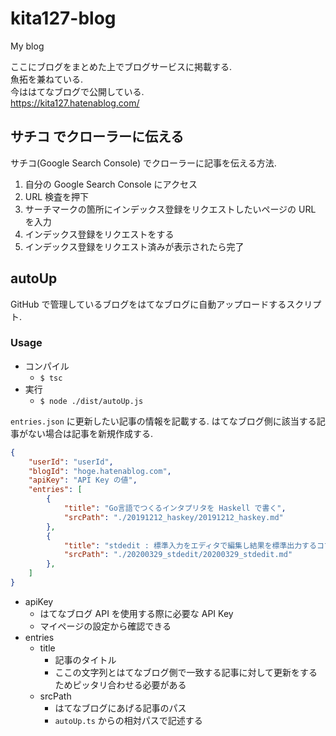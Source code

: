 # kita127-blog
My blog

ここにブログをまとめた上でブログサービスに掲載する.<br>
魚拓を兼ねている.<br>
今ははてなブログで公開している.<br>
https://kita127.hatenablog.com/


## サチコ でクローラーに伝える

サチコ(Google Search Console) でクローラーに記事を伝える方法.

1. 自分の Google Search Console にアクセス
1. URL 検査を押下
1. サーチマークの箇所にインデックス登録をリクエストしたいページの URL を入力
1. インデックス登録をリクエストをする
1. インデックス登録をリクエスト済みが表示されたら完了


## autoUp

GitHub で管理しているブログをはてなブログに自動アップロードするスクリプト.

### Usage

- コンパイル
    - `$ tsc`
- 実行
    - `$ node ./dist/autoUp.js`


`entries.json` に更新したい記事の情報を記載する.
はてなブログ側に該当する記事がない場合は記事を新規作成する.

```json
{
    "userId": "userId",
    "blogId": "hoge.hatenablog.com",
    "apiKey": "API Key の値",
    "entries": [
        {
            "title": "Go言語でつくるインタプリタを Haskell で書く",
            "srcPath": "./20191212_haskey/20191212_haskey.md"
        },
        {
            "title": "stdedit : 標準入力をエディタで編集し結果を標準出力するコマンド",
            "srcPath": "./20200329_stdedit/20200329_stdedit.md"
        },
    ]
}
```

- apiKey
    - はてなブログ API を使用する際に必要な API Key
    - マイページの設定から確認できる
- entries
    - title
        - 記事のタイトル
        - ここの文字列とはてなブログ側で一致する記事に対して更新をするためピッタリ合わせる必要がある
    - srcPath
        - はてなブログにあげる記事のパス
        - `autoUp.ts` からの相対パスで記述する
